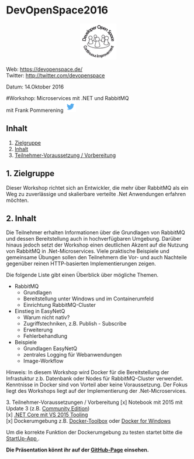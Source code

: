 # DevOpenSpace2016

<p align="center"><img src="images/logo_devspace.png" width=100/></p>

Web: https://devopenspace.de/  
Twitter: http://twitter.com/devopenspace

Datum: 14.Oktober 2016

#Workshop: Microservices mit .NET und RabbitMQ  
mit Frank Pommerening <a href="https://twitter.com/fpommerening"><img src="images/TwitterLogo.png" alt="Follow @fpommerening" width=30/></a>

## Inhalt
1. [Zielgruppe](#zielgruppe)
2. [Inhalt](#inhalt)
3. [Teilnehmer-Voraussetzung / Vorbereitung](#voraussetzungen)

<a name="zielgruppe"></a>
## 1. Zielgruppe
Dieser Workshop richtet sich an Entwickler, die mehr über RabbitMQ als ein Weg zu zuverlässige und skalierbare verteilte .Net Anwendungen erfahren möchten.

 <a name="themen"></a>
## 2. Inhalt
Die Teilnehmer erhalten Informationen über die Grundlagen von RabbitMQ und dessen Bereitstellung auch in hochverfügbaren Umgebung. Darüber hinaus jedoch setzt der Workshop einen 
deutlichen Akzent auf die Nutzung von RabbitMQ in .Net-Microservices. Viele praktische Beispiele und gemeinsame Übungen sollen den Teilnehmern die Vor- 
und auch Nachteile gegenüber reinen HTTP-basierten Implementierungen zeigen.

Die folgende Liste gibt einen Überblick über mögliche Themen.
- RabbitMQ
   - Grundlagen
   - Bereitstellung unter Windows und im Containerumfeld
   - Einrichtung RabbitMQ-Cluster
- Einstieg in EasyNetQ
   - Warum nicht nativ?
   - Zugriffstechniken, z.B. Publish - Subscribe
   - Erweiterung
   - Fehlerbehandlung
- Beispiele
   - Grundlagen EasyNetQ
   - zentrales Logging für Webanwendungen
   - Image-Workflow

Hinweis: In diesem Workshop wird Docker für die Bereitstellung der Infrastuktur z.b. Datenbank oder Nodes für RabbitMQ-Cluster verwendet. Kenntnisse in Docker sind von Vorteil aber keine Voraussetzung.
Der Fokus liegt des Workshops liegt auf der Implementierung der .Net-Microservices.

<a name="voraussetzungen"></a>
3. Teilnehmer-Voraussetzungen / Vorbereitung
[x] Notebook mit 2015 mit Update 3 (z.B. <a href="https://www.visualstudio.com/de-de/downloads/download-visual-studio-vs.aspx">Community Edition</a>)<br/>
[x] <a href="https://www.microsoft.com/net/core">.NET Core mit VS 2015 Tooling</a></br>
[x] Dockerumgebung z.B. <a href="https://www.docker.com/products/docker-toolbox">Docker-Toolbox</a> oder <a href="https://docs.docker.com/docker-for-windows/"> Docker for Windows</a>

Um die korrekte Funktion der Dockerumgebung zu testen startet bitte die <a href="startupApp.md" > StartUp-App </a>.

<b>Die Präsentation könnt ihr auf der <a href="http://fpommerening.github.io/DevOpenSpace2016/index.html">GitHub-Page</a> einsehen.</b>